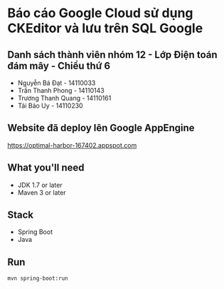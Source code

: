 # Báo cáo Google Cloud sử dụng CKEditor và lưu trên SQL Google
## Danh sách thành viên nhóm 12 - Lớp Điện toán đám mây - Chiều thứ 6
- Nguyễn Bá Đạt - 14110033
- Trần Thanh Phong - 14110143
- Trương Thanh Quang - 14110161
- Tải Bảo Uy - 14110230

## Website đã deploy lên Google AppEngine
https://optimal-harbor-167402.appspot.com

## What you'll need
- JDK 1.7 or later
- Maven 3 or later

## Stack
- Spring Boot
- Java

## Run
`mvn spring-boot:run`
